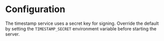 # Configuration

The timestamp service uses a secret key for signing. Override the default by
setting the `TIMESTAMP_SECRET` environment variable before starting the server.

